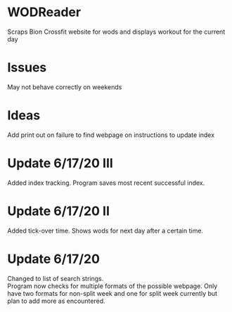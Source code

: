 # WODReader
Scraps Bion Crossfit website for wods and displays workout for the current day

# Issues
May not behave correctly on weekends

# Ideas
Add print out on failure to find webpage on instructions to update index

# Update 6/17/20 III
Added index tracking.
Program saves most recent successful index.

# Update 6/17/20 II
Added tick-over time.
Shows wods for next day after a certain time.

# Update 6/17/20
Changed to list of search strings.  
Program now checks for multiple formats of the possible webpage.
Only have two formats for non-split week and one for split week currently but plan to add more as encountered.
